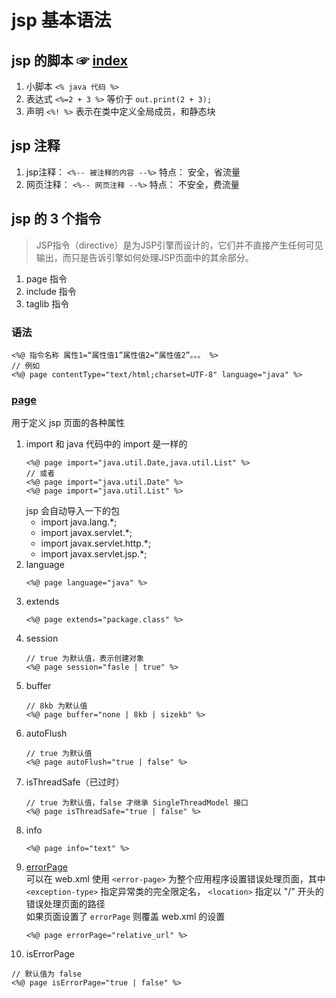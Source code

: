# jsp 基本语法
## jsp 的脚本 ☞ [index](web/index.jsp)
1. 小脚本 `<% java 代码 %>`
2. 表达式 `<%=2 + 3 %>` 等价于 `out.print(2 + 3);`
3. 声明 `<%! %>` 表示在类中定义全局成员，和静态块
## jsp 注释
1. jsp注释： `<%-- 被注释的内容 --%>` 特点： 安全，省流量
2. 网页注释： `<%-- 网页注释 --%>` 特点： 不安全，费流量
## jsp 的 3 个指令
> JSP指令（directive）是为JSP引擎而设计的，它们并不直接产生任何可见输出，而只是告诉引擎如何处理JSP页面中的其余部分。
1. page 指令
2. include 指令
3. taglib 指令
### 语法
```
<%@ 指令名称 属性1=“属性值1”属性值2=“属性值2”。。。 %>
// 例如
<%@ page contentType="text/html;charset=UTF-8" language="java" %>
```
### [page](web/page.jsp)
用于定义 jsp 页面的各种属性
1. import 和 java 代码中的 import 是一样的
    ```
    <%@ page import="java.util.Date,java.util.List" %>
    // 或者
    <%@ page import="java.util.Date" %>
    <%@ page import="java.util.List" %>
    ```
    jsp 会自动导入一下的包
    * import java.lang.*;
    * import javax.servlet.*;
    * import javax.servlet.http.*;
    * import javax.servlet.jsp.*;
2. language
   ```
   <%@ page language="java" %>
   ```
3. extends
   ```
   <%@ page extends="package.class" %>
   ```
4. session
   ```
   // true 为默认值，表示创建对象
   <%@ page session="fasle | true" %>
   ```
5. buffer
   ```
   // 8kb 为默认值
   <%@ page buffer="none | 8kb | sizekb" %>
   ```
6. autoFlush
   ```
   // true 为默认值
   <%@ page autoFlush="true | false" %>
   ```
7. isThreadSafe（已过时）
   ```
   // true 为默认值，false 才继承 SingleThreadModel 接口
   <%@ page isThreadSafe="true | false" %>
   ```
8. info
   ```
   <%@ page info="text" %>
   ```
9. [errorPage](web/error.jsp)<br>
    可以在 web.xml 使用 `<error-page>` 为整个应用程序设置错误处理页面，其中 `<exception-type>` 指定异常类的完全限定名， `<location>` 指定以 "/" 开头的错误处理页面的路径<br>
    如果页面设置了 `errorPage` 则覆盖 web.xml 的设置
   ```
   <%@ page errorPage="relative_url" %>
   ```
10. isErrorPage
   ```
   // 默认值为 false
   <%@ page isErrorPage="true | false" %>
   ```
